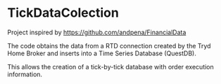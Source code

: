 # TickDataColection

Project inspired by https://github.com/andpena/FinancialData

The code obtains the data from a RTD connection created by the Tryd Home Broker and inserts into a Time Series Database (QuestDB).

This allows the creation of a tick-by-tick database with order execution information.
